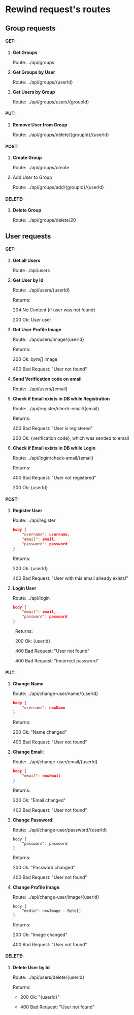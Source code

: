 # Rewind request's routes

## Group requests

#### GET:

1. **Get Groups**
   
   Route: ../api/groups

2. **Get Groups by User**
   
   Route:  ../api/groups/{userId}

3. **Get Users by Group**
   
   Route: ../api/groups/users/{groupId}

#### PUT:

1. **Remove User from Group**
   
   Route: ../api/groups/delete/{groupId}/{userId}

#### POST:

1. **Create Group**
   
   Route: ../api/groups/create

2. Add User to Group
   
   Route: ../api/groups/add/{groupId}/{userId}

#### DELETE:

1. **Delete Group**
   
   Route: ../api/groups/delete/20

## User requests

#### GET:

1) **Get all Users**
   
   Route ../api/users

2) **Get User by Id**
   
   Route: ../api/users/{userId}
   
   Returns:
   
   204 No Content (if user was not found)
   
   200 Ok: *User* user

3) **Get User Profile Image**
   
   Route: ../api/users/image/{userId}
   
   Returns:
   
   200 Ok: *byte[]* Image
   
   400 Bad Request: "User not found"

4) **Send Verification code on email**
   
   Route: ../api/users/{email}

5) **Check if Email exists in DB while Registration**
   
   Route: ../api/register/check-email/{email}
   
   Returns: 
   
   400 Bad Request: "User is registered"
   
   200 Ok: {verification code}, which was sended to email

6) **Check if Email exists in DB while Login**
   
   Route: ../api/login/check-email/{email}
   
   Returns:
   
   400 Bad Request: "User not registered"
   
   200 Ok: {userId}

#### POST:

1. **Register User**
   
   Route: ../api/register
   
   ```json
   body {
       "username": username,
       "email": email,
       "password": password
   }
   ```
   
   Returns:
   
   200 Ok: {userId}
   
   400 Bad Request: "User with this email already exists!"

2. **Login User**
   
   Route: ../api/login
   
   ```json
   body {
       "email": email,
       "password": password
   }
   ```

        Returns:

        200 Ok: {userId}

        400 Bad Request: "User not found"

        400 Bad Request: "Incorrect password"

#### PUT:

1. **Change Name**
   
   Route: ../api/change-user/name/{userId}
   
   ```json
   body {
       "username": newName
   }
   ```
   
   Returns:
   
   200 Ok: "Name changed"
   
   400 Bad Request: "User not found"

2. **Change Email**: 
   
   Route: ../api/change-user/email/{userId}
   
   ```json
   body { 
       "email": newEmail 
   }
   ```
   
   Returns:
   
   200 Ok: "Email changed"
   
   400 Bad Request: "User not found"

3. **Change Password**: 
   
   Route: ../api/change-user/password/{userId}
   
   ```json5
   body { 
       "password": password 
   }
   ```
   
   Returns:
   
   200 Ok: "Password changed"
   
   400 Bad Request: "User not found"

4. **Change Profile Image**: 
   
   Route: ../api/change-user/image/{userId}
   
   ```json5
   body { 
       "media": newImage - Byte[]
   }
   ```

   Returns:

   200 Ok: "Image changed"

   400 Bad Request: "User not found"

#### DELETE:

1. **Delete User by Id**
   
   Route: ../api/users/delete/{userId}
   
   Returns:
   
   - 200 Ok: "{userId}"
   
   - 400 Bad Request: "User not found"
